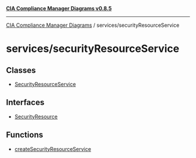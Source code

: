 [**CIA Compliance Manager Diagrams v0.8.5**](../../README.md)

***

[CIA Compliance Manager Diagrams](../../modules.md) / services/securityResourceService

# services/securityResourceService

## Classes

- [SecurityResourceService](classes/SecurityResourceService.md)

## Interfaces

- [SecurityResource](interfaces/SecurityResource.md)

## Functions

- [createSecurityResourceService](functions/createSecurityResourceService.md)
